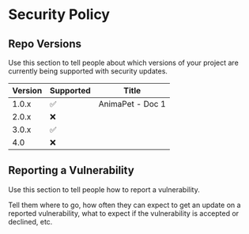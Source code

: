 # Security Policy

## Repo Versions

Use this section to tell people about which versions of your project are
currently being supported with security updates.

| Version | Supported          | Title                    |
| ------- | ------------------ |--------------------------|
| 1.0.x   | :white_check_mark: | AnimaPet - Doc 1         |
| 2.0.x   | :x:                |                          |
| 3.0.x   | :white_check_mark: |                          |
| 4.0     | :x:                |                          |



## Reporting a Vulnerability

Use this section to tell people how to report a vulnerability.

Tell them where to go, how often they can expect to get an update on a
reported vulnerability, what to expect if the vulnerability is accepted or
declined, etc.
